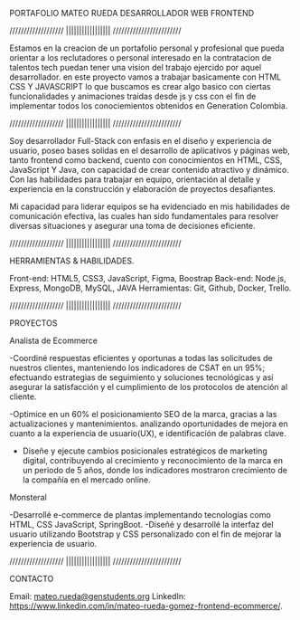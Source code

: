 PORTAFOLIO MATEO RUEDA DESARROLLADOR WEB FRONTEND

///////////////////  |||||||||||||||||  ////////////////////////

Estamos en la creacion de un portafolio personal y profesional que pueda orientar a los reclutadores o personal interesado en la contratacion de talentos tech puedan tener una vision del trabajo ejercido por aquel desarrollador.
en este proyecto vamos a trabajar basicamente con HTML CSS Y JAVASCRIPT lo que buscamos es crear algo basico con ciertas funcionalidades y animaciones traidas desde js y css con el fin de implementar todos los conociemientos obtenidos en Generation Colombia.

///////////////////  |||||||||||||||||  ////////////////////////

Soy desarrollador Full-Stack con enfasis en el diseño y experiencia de usuario, poseo bases solidas en el desarrollo de aplicativos y páginas web, tanto frontend como backend, cuento con conocimientos en HTML, CSS, JavaScript Y Java, con capacidad de crear contenido atractivo y dinámico. Con las habilidades para trabajar en equipo, orientación al detalle y experiencia en la construcción y elaboración de proyectos desafiantes.

Mi capacidad para liderar equipos se ha evidenciado en mis habilidades de comunicación efectiva, las cuales han sido fundamentales para resolver diversas situaciones y asegurar una toma de decisiones eficiente.

///////////////////  |||||||||||||||||  ////////////////////////

HERRAMIENTAS & HABILIDADES.

Front-end: HTML5, CSS3, JavaScript, Figma, Boostrap
Back-end: Node.js, Express, MongoDB, MySQL, JAVA
Herramientas: Git, Github, Docker, Trello.

///////////////////  |||||||||||||||||  ////////////////////////

PROYECTOS

Analista de Ecommerce 

-Coordiné respuestas eficientes y oportunas a todas las solicitudes de nuestros clientes, manteniendo los indicadores de CSAT en un 95%; efectuando estrategias de seguimiento y soluciones tecnológicas y así asegurar la satisfacción y el cumplimiento de los protocolos de atención al cliente. 

-Optimice en un 60% el posicionamiento SEO de la marca, gracias a las actualizaciones y mantenimientos. analizando oportunidades de mejora en cuanto a la experiencia de usuario(UX), e identificación de palabras clave.

- Diseñe y ejecute cambios posicionales estratégicos de marketing digital, contribuyendo al crecimiento y reconocimiento de la marca en un periodo de 5 años, donde los indicadores mostraron crecimiento de la compañía en el mercado online.

Monsteral

-Desarrollé e-commerce de plantas implementando tecnologías como HTML, CSS 
JavaScript, SpringBoot. 
-Diseñé y desarrollé la interfaz del usuario utilizando Bootstrap y CSS personalizado con el 
fin de mejorar la experiencia de usuario.

///////////////////  |||||||||||||||||  ////////////////////////

CONTACTO

Email: mateo.rueda@genstudents.org
LinkedIn: https://www.linkedin.com/in/mateo-rueda-gomez-frontend-ecommerce/.



